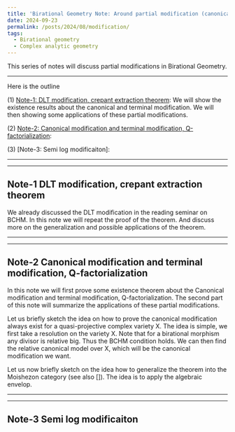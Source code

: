 ```yaml
---
title: 'Birational Geometry Note: Around partial modification (canonical, Q-factorial, DLT modification)'
date: 2024-09-23
permalink: /posts/2024/08/modification/
tags:
  - Birational geometry
  - Complex analytic geometry
---
```


This series of notes will discuss partial modifications in Birational Geometry. 



----
Here is the outline


(1) [Note-1: DLT modification, crepant extraction theorem](https://yilimath.github.io/files/Birational/BCHM/DLTModification.pdf): We will show the existence results about the canonical and terminal modification. We will then showing some applications of these partial modifications. 

(2) [Note-2: Canonical modification and terminal modification, Q-factorialization](https://yilimath.github.io/files/Birational/BCHM/CanonicalTerminalModification.pdf): 

(3) [Note-3: Semi log modificaiton]: 


----
----
## Note-1 DLT modification, crepant extraction theorem

We already discussed the DLT modification in the reading seminar on BCHM. In this note we will repeat the proof of the theorem. And discuss more on the generalization and possible applications of the theorem.



---
---
## Note-2 Canonical modification and terminal modification, Q-factorialization

In this note we will first prove some existence theorem about the Canonical modification and terminal modification, Q-factorialization. The second part of this note will summarize the applications of these partial modifications.

Let us briefly sketch the idea on how to prove the canonical modification always exist for a quasi-projective complex variety X. The idea is simple, we first take a resolution on the variety X. Note that for a birational morphism any divisor is relative big. Thus the BCHM condition holds. We can then find the relative canonical model over X, which will be the canonical modification we want.

Let us now briefly sketch on the idea how to generalize the theorem into the Moishezon category (see also []). The idea is to apply the algebraic envelop. 

---
---
## Note-3 Semi log modificaiton

